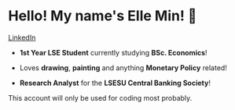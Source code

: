 # Hello! My name's Elle Min! 👋

[LinkedIn](https://www.linkedin.com/in/ellmin-fawwaz/)

+ **1st Year LSE Student** currently studying **BSc. Economics**!
  
+ Loves **drawing**, **painting** and anything **Monetary Policy** related!
  
+ **Research Analyst** for the **LSESU Central Banking Society**!

This account will only be used for coding most probably.

<!---
Elleniette1/Elleniette1 is a ✨ special ✨ repository because its `README.md` (this file) appears on your GitHub profile.
You can click the Preview link to take a look at your changes.
--->

